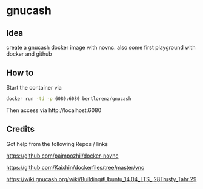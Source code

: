 # gnucash
## Idea

create a gnucash docker image with novnc.
also some first playground with docker and github

## How to
Start the container via
```bash
docker run -td -p 6080:6080 bertlorenz/gnucash
```
Then access via http://localhost:6080

## Credits

Got help from the following Repos / links

https://github.com/paimpozhil/docker-novnc

https://github.com/Kaixhin/dockerfiles/tree/master/vnc

https://wiki.gnucash.org/wiki/Building#Ubuntu_14.04_LTS_.28Trusty_Tahr.29
